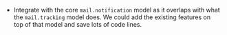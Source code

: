 - Integrate with the core `mail.notification` model as it overlaps with what the
  `mail.tracking` model does. We could add the existing features on top of that model
  and save lots of code lines.
